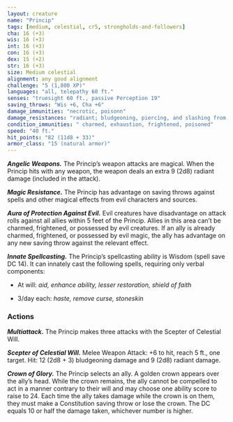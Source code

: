 ```yaml
---
layout: creature
name: "Princip"
tags: [medium, celestial, cr5, strongholds-and-followers]
cha: 16 (+3)
wis: 16 (+3)
int: 16 (+3)
con: 16 (+3)
dex: 15 (+2)
str: 16 (+3)
size: Medium celestial
alignment: any good alignment
challenge: "5 (1,800 XP)"
languages: "all, telepathy 60 ft."
senses: "truesight 60 ft., passive Perception 19"
saving_throws: "Wis +6, Cha +6"
damage_immunities: "necrotic, poisonn"
damage_resistances: "radiant; bludgeoning, piercing, and slashing from nonmagical attacks"
condition_immunities: " charmed, exhaustion, frightened, poisoned"
speed: "40 ft."
hit_points: "82 (11d8 + 33)"
armor_class: "15 (natural armor)"
---
```


***Angelic Weapons.*** The Princip’s weapon attacks are
magical. When the Princip hits with any weapon,
the weapon deals an extra 9 (2d8) radiant damage
(included in the attack).

***Magic Resistance.*** The Princip has advantage on
saving throws against spells and other magical
effects from evil characters and sources.

***Aura of Protection Against Evil.*** Evil creatures have
disadvantage on attack rolls against all allies within
5 feet of the Princip. Allies in this area can’t be
charmed, frightened, or possessed by evil creatures.
If an ally is already charmed, frightened, or possessed
by evil magic, the ally has advantage on any new
saving throw against the relevant effect.

***Innate Spellcasting.*** The Princip’s spellcasting ability
is Wisdom (spell save DC 14). It can innately cast the
following spells, requiring only verbal components:

* At will: <i>aid, enhance ability, lesser restoration, shield of faith</i>

* 3/day each: <i>haste, remove curse, stoneskin</i>

### Actions

***Multiattack.*** The Princip makes three attacks with the
Scepter of Celestial Will.

***Scepter of Celestial Will.*** Melee Weapon Attack: +6 to
hit, reach 5 ft., one target. Hit: 12 (2d8 + 3) bludgeoning damage and 9 (2d8) radiant damage.

***Crown of Glory.*** The Princip selects an ally. A golden
crown appears over the ally’s head. While the crown
remains, the ally cannot be compelled to act in a
manner contrary to their will and may choose one
ability score to raise to 24. Each time the ally takes
damage while the crown is on them, they must make
a Constitution saving throw or lose the crown. The
DC equals 10 or half the damage taken, whichever
number is higher.
